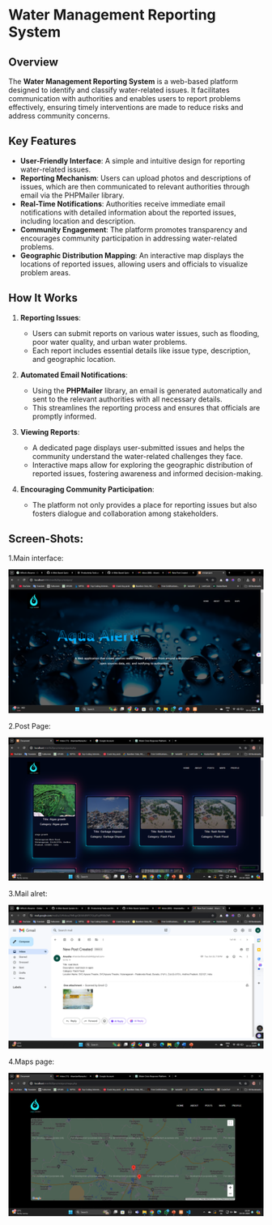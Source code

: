 # Water Management Reporting System  

## Overview  

The **Water Management Reporting System** is a web-based platform designed to identify and classify water-related issues. It facilitates communication with authorities and enables users to report problems effectively, ensuring timely interventions are made to reduce risks and address community concerns.  

## Key Features  

- **User-Friendly Interface**: A simple and intuitive design for reporting water-related issues.  
- **Reporting Mechanism**: Users can upload photos and descriptions of issues, which are then communicated to relevant authorities through email via the PHPMailer library.  
- **Real-Time Notifications**: Authorities receive immediate email notifications with detailed information about the reported issues, including location and description.  
- **Community Engagement**: The platform promotes transparency and encourages community participation in addressing water-related problems.  
- **Geographic Distribution Mapping**: An interactive map displays the locations of reported issues, allowing users and officials to visualize problem areas.  

## How It Works  

1. **Reporting Issues**:  
   - Users can submit reports on various water issues, such as flooding, poor water quality, and urban water problems.  
   - Each report includes essential details like issue type, description, and geographic location.  

2. **Automated Email Notifications**:  
   - Using the **PHPMailer** library, an email is generated automatically and sent to the relevant authorities with all necessary details.  
   - This streamlines the reporting process and ensures that officials are promptly informed.  

3. **Viewing Reports**:  
   - A dedicated page displays user-submitted issues and helps the community understand the water-related challenges they face.  
   - Interactive maps allow for exploring the geographic distribution of reported issues, fostering awareness and informed decision-making.  

4. **Encouraging Community Participation**:  
   - The platform not only provides a place for reporting issues but also fosters dialogue and collaboration among stakeholders.  

## Screen-Shots:

1.Main interface:

![](assets/Home.png)

2.Post Page:

![](assets/Postpage.png)

3.Mail alret:

![](assets/Mailalert.png)

4.Maps page:

![](assets/Mapspage.png)




